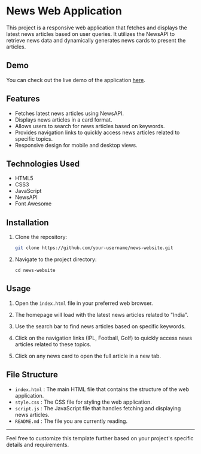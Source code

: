 # News Web Application

This project is a responsive web application that fetches and displays the latest news articles based on user queries. It utilizes the NewsAPI to retrieve news data and dynamically generates news cards to present the articles.

## Demo

You can check out the live demo of the application [here](#).

## Features

- Fetches latest news articles using NewsAPI.
- Displays news articles in a card format.
- Allows users to search for news articles based on keywords.
- Provides navigation links to quickly access news articles related to specific topics.
- Responsive design for mobile and desktop views.

## Technologies Used

- HTML5
- CSS3
- JavaScript
- NewsAPI
- Font Awesome

## Installation

1. Clone the repository:

   ```bash
   git clone https://github.com/your-username/news-website.git
   ```
2. Navigate to the project directory:
   ```
   cd news-website
   ```

## Usage

1. Open the `index.html` file in your preferred web browser.

2. The homepage will load with the latest news articles related to "India".

3. Use the search bar to find news articles based on specific keywords.

4. Click on the navigation links (IPL, Football, Golf) to quickly access news articles related to these topics.

5. Click on any news card to open the full article in a new tab.

## File Structure
- `index.html` : The main HTML file that contains the structure of the web application.
- `style.css` : The CSS file for styling the web application.
- `script.js` : The JavaScript file that handles fetching and displaying news articles.
- `README.md` : The file you are currently reading.
---
Feel free to customize this template further based on your project's specific details and requirements.
